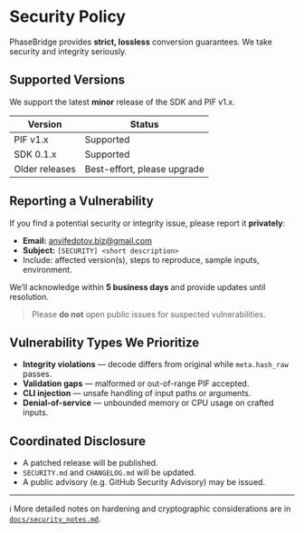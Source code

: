 # Security Policy

PhaseBridge provides **strict, lossless** conversion guarantees. We take security and integrity seriously.

## Supported Versions

We support the latest **minor** release of the SDK and PIF v1.x.

| Version        | Status    |
|----------------|-----------|
| PIF v1.x       | Supported |
| SDK 0.1.x      | Supported |
| Older releases | Best-effort, please upgrade |

## Reporting a Vulnerability

If you find a potential security or integrity issue, please report it **privately**:

- **Email:** anvifedotov.biz@gmail.com  
- **Subject:** `[SECURITY] <short description>`  
- Include: affected version(s), steps to reproduce, sample inputs, environment.

We’ll acknowledge within **5 business days** and provide updates until resolution.

> Please **do not** open public issues for suspected vulnerabilities.

## Vulnerability Types We Prioritize

- **Integrity violations** — decode differs from original while `meta.hash_raw` passes.  
- **Validation gaps** — malformed or out-of-range PIF accepted.  
- **CLI injection** — unsafe handling of input paths or arguments.  
- **Denial-of-service** — unbounded memory or CPU usage on crafted inputs.  

## Coordinated Disclosure

- A patched release will be published.  
- `SECURITY.md` and `CHANGELOG.md` will be updated.  
- A public advisory (e.g. GitHub Security Advisory) may be issued.  

---

ℹ️ More detailed notes on hardening and cryptographic considerations are in  
[`docs/security_notes.md`](docs/security_notes.md).
